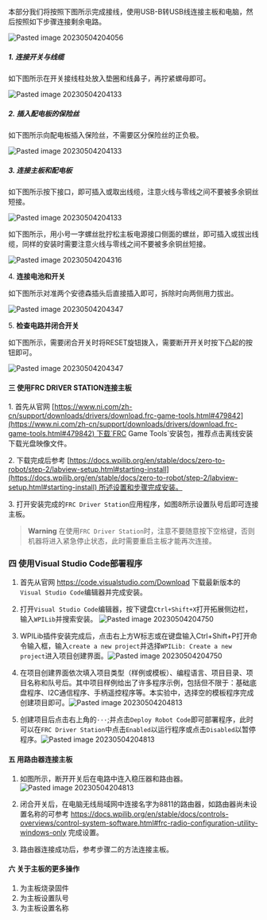 本部分我们将按照下图所示完成接线，使用USB-B转USB线连接主板和电脑，然后按照如下步骤连接剩余电路。

![Pasted image 20230504204056](https://github.com/ZhangzrJerryGithub/FRC-Wiki/assets/142400625/b15ac9d4-1631-48aa-a6de-5fc1c0e7c85f)

##### 1. 连接开关与线缆

如下图所示在开关接线柱处放入垫圈和线鼻子，再拧紧螺母即可。

![Pasted image 20230504204133](https://github.com/ZhangzrJerryGithub/FRC-Wiki/assets/142400625/bb643b19-19f4-4a30-b253-7744c615e52c)



##### 2. 插入配电板的保险丝

如下图所示向配电板插入保险丝，不需要区分保险丝的正负极。

![Pasted image 20230504204133](https://github.com/ZhangzrJerryGithub/FRC-Wiki/assets/142400625/754b2922-ad98-44cb-8143-7f32fbbbc968)



##### 3. 连接主板和配电板

如下图所示按下接口，即可插入或取出线缆，注意火线与零线之间不要被多余铜丝短接。

![Pasted image 20230504204133](https://github.com/ZhangzrJerryGithub/FRC-Wiki/assets/142400625/953e2420-ba54-4129-b644-4f46fb6cab33)


如下图所示，用小号一字螺丝批拧松主板电源接口侧面的螺丝，即可插入或拔出线缆，同样的安装时需要注意火线与零线之间不要被多余铜丝短接。

![Pasted image 20230504204316](https://github.com/ZhangzrJerryGithub/FRC-Wiki/assets/142400625/85c6ca0d-37ef-4b64-8c7b-208c473bfa82)


4. **连接电池和开关**

如下图所示对准两个安德森插头后直接插入即可，拆除时向两侧用力拔出。

![Pasted image 20230504204347](https://github.com/ZhangzrJerryGithub/FRC-Wiki/assets/142400625/ed0b07ae-0ba7-43a7-9cf6-d2e118fbe190)

5. **检查电路并闭合开关**

如下图所示，需要闭合开关时将RESET旋钮拨入，需要断开开关时按下凸起的按钮即可。

![Pasted image 20230504204347](https://github.com/ZhangzrJerryGithub/FRC-Wiki/assets/142400625/672b2354-78de-49ff-9607-2318d80cc088)

#### 三  使用FRC DRIVER STATION连接主板

1. 首先从官网 [https://www.ni.com/zh-cn/support/downloads/drivers/download.frc-game-tools.html#479842](https://www.ni.com/zh-cn/support/downloads/drivers/download.frc-game-tools.html#479842) 下载`FRC Game Tools`安装包，推荐点击离线安装下载光盘映像文件。

2. 下载完成后参考 [https://docs.wpilib.org/en/stable/docs/zero-to-robot/step-2/labview-setup.html#starting-install](https://docs.wpilib.org/en/stable/docs/zero-to-robot/step-2/labview-setup.html#starting-install) 所述设置和步骤完成安装。

3. 打开安装完成的`FRC Driver Station`应用程序，如图8所示设置队号后即可连接主板。
> **Warning**
> 在使用`FRC Driver Station`时，注意不要随意按下空格键，否则机器将进入紧急停止状态，此时需要重启主板才能再次连接。

### 四  使用Visual Studio Code部署程序

1. 首先从官网 https://code.visualstudio.com/Download 下载最新版本的`Visual Studio Code`编辑器并完成安装。

2. 打开`Visual Studio Code`编辑器，按下键盘`Ctrl+Shift+X`打开拓展侧边栏，输入`WPILib`并搜索安装。 ![Pasted image 20230504204750](https://github.com/ZhangzrJerryGithub/FRC-Wiki/assets/142400625/793d886f-6093-4be2-bea2-b5561d47d982)

 
3. WPILib插件安装完成后，点击右上方W标志或在键盘输入Ctrl+Shift+P打开命令输入框，输入`create a new project`并选择`WPILib: Create a new project`进入项目创建界面。![Pasted image 20230504204750](https://github.com/ZhangzrJerryGithub/FRC-Wiki/assets/142400625/9a8038c6-11f3-4369-a347-e3301a5b2ce4)

 
4. 在项目创建界面依次填入项目类型（样例或模板）、编程语言、项目目录、项目名称和队号后。其中项目样例给出了许多程序示例，包括但不限于：基础底盘程序、I2C通信程序、手柄遥控程序等。本实验中，选择空的模板程序完成创建项目即可。![Pasted image 20230504204813](https://github.com/ZhangzrJerryGithub/FRC-Wiki/assets/142400625/7479addd-fd57-4a7d-bb6b-23b88e312f7b)
 
5. 创建项目后点击右上角的`···`;并点击`Deploy Robot Code`即可部署程序，此时可以在`FRC Driver Station`中点击`Enabled`以运行程序或点击`Disabled`以暂停程序。![Pasted image 20230504204813](https://github.com/ZhangzrJerryGithub/FRC-Wiki/assets/142400625/2d502c78-e31f-4a10-a7f9-513a058b22e9)

#### 五  用路由器连接主板
1. 如图所示，断开开关后在电路中连入稳压器和路由器。![Pasted image 20230504204813](https://github.com/ZhangzrJerryGithub/FRC-Wiki/assets/142400625/74805da4-949d-4315-a8a7-80426a66a6d3)

2. 闭合开关后，在电脑无线局域网中连接名字为8811的路由器，如路由器尚未设置名称的可参考 https://docs.wpilib.org/en/stable/docs/controls-overviews/control-system-software.html#frc-radio-configuration-utility-windows-only 完成设置。

3. 路由器连接成功后，参考步骤二的方法连接主板。

#### 六  关于主板的更多操作
1. 为主板烧录固件
2. 为主板设置队号
3. 为主板设置名称
